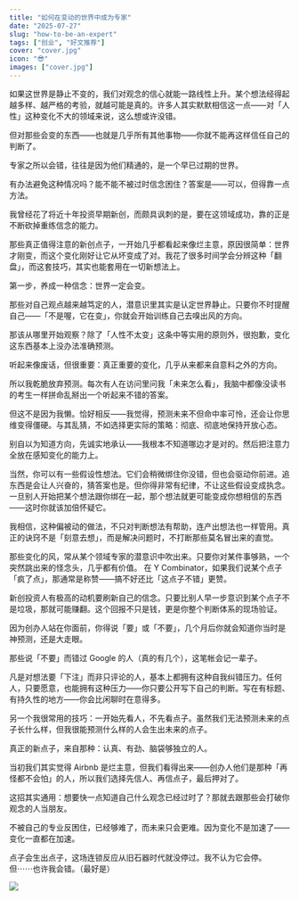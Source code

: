```yaml
---
title: "如何在变动的世界中成为专家"
date: "2025-07-27"
slug: "how-to-be-an-expert"
tags: ["创业", "好文推荐"]
cover: "cover.jpg"
icon: "😎"
images: ["cover.jpg"]
---
```

如果这世界是静止不变的，我们对观念的信心就能一路线性上升。某个想法经得起越多样、越严格的考验，就越可能是真的。许多人其实默默相信这一点——对「人性」这种变化不大的领域来说，这么想或许没错。



但对那些会变的东西——也就是几乎所有其他事物——你就不能再这样信任自己的判断了。



专家之所以会错，往往是因为他们精通的，是一个早已过期的世界。



有办法避免这种情况吗？能不能不被过时信念困住？答案是——可以，但得靠一点方法。



我曾经花了将近十年投资早期新创，而颇具讽刺的是，要在这领域成功，靠的正是不断砍掉重练信念的能力。



那些真正值得注意的新创点子，一开始几乎都看起来像烂主意，原因很简单：世界才刚变，而这个变化刚好让它从坏变成了对。我花了很多时间学会分辨这种「翻盘」，而这套技巧，其实也能套用在一切新想法上。



第一步，养成一种信念：世界一定会变。



那些对自己观点越来越笃定的人，潜意识里其实是认定世界静止。只要你不时提醒自己——「不是喔，它在变」，你就会开始训练自己去嗅出风的方向。



那该从哪里开始观察？除了「人性不太变」这条中等实用的原则外，很抱歉，变化这东西基本上没办法准确预测。



听起来像废话，但很重要：真正重要的变化，几乎从来都来自意料之外的方向。



所以我乾脆放弃预测。每次有人在访问里问我「未来怎么看」，我脑中都像没读书的考生一样拼命乱掰出一个听起来不错的答案。



但这不是因为我懒。恰好相反——我觉得，预测未来不但命中率可怜，还会让你思维变得僵硬。与其乱猜，不如选择更实际的策略：彻底、彻底地保持开放心态。



别自以为知道方向，先诚实地承认——我根本不知道哪边才是对的。然后把注意力全放在感知变化的能力上。



当然，你可以有一些假设性想法。它们会稍微绑住你没错，但也会驱动你前进。追东西是会让人兴奋的，猜答案也是。但你得非常有纪律，不让这些假设变成执念。
一旦别人开始把某个想法跟你绑在一起，那个想法就更可能变成你想相信的东西——这时你就该加倍怀疑它。



我相信，这种偏被动的做法，不只对判断想法有帮助，连产出想法也一样管用。真正的诀窍不是「刻意去想」，而是解决问题时，不打断那些莫名冒出来的直觉。



那些变化的风，常从某个领域专家的潜意识中吹出来。只要你对某件事够熟，一个突然跳出来的怪念头，几乎都有价值。
在 Y Combinator，如果我们说某个点子「疯了点」，那通常是称赞——搞不好还比「这点子不错」更赞。



新创投资人有极高的动机要刷新自己的信念。只要比别人早一步意识到某个点子不是垃圾，那就可能赚翻。这个回报不只是钱，更是你整个判断体系的现场验证。



因为创办人站在你面前，你得说「要」或「不要」，几个月后你就会知道你当时是神预测，还是大走眼。



那些说「不要」而错过 Google 的人（真的有几个），这笔帐会记一辈子。



凡是对想法要「下注」而非只评论的人，基本上都拥有这种自我纠错压力。任何人，只要愿意，也能拥有这种压力——你只要公开写下自己的判断。写在有标题、有持久性的地方——你会比闲聊时在意得多。



另一个我很常用的技巧：一开始先看人，不先看点子。虽然我们无法预测未来的点子长什么样，但我很能预测什么样的人会生出未来的点子。



真正的新点子，来自那种：认真、有劲、脑袋够独立的人。



当初我们其实觉得 Airbnb 是烂主意，但我们看得出来——创办人他们是那种「再怪都不会怕」的人，所以我们选择先信人、再信点子，最后押对了。



这招其实通用：想要快一点知道自己什么观念已经过时了？那就去跟那些会打破你观念的人当朋友。



不被自己的专业反困住，已经够难了，而未来只会更难。因为变化不是加速了——变化一直都在加速。



点子会生出点子，这场连锁反应从旧石器时代就没停过。我不认为它会停。
但⋯⋯也许我会错。（最好是）




![](https://prod-files-secure.s3.us-west-2.amazonaws.com/112d0858-5090-4d34-a606-b75eb8d65fd2/46476355-9cf3-4e99-9b7a-3531bc426380/1000202064.png?X-Amz-Algorithm=AWS4-HMAC-SHA256&X-Amz-Content-Sha256=UNSIGNED-PAYLOAD&X-Amz-Credential=ASIAZI2LB466VLNZ5X6M%2F20250729%2Fus-west-2%2Fs3%2Faws4_request&X-Amz-Date=20250729T085429Z&X-Amz-Expires=3600&X-Amz-Security-Token=IQoJb3JpZ2luX2VjEHkaCXVzLXdlc3QtMiJHMEUCIQDJiY3p42lpoDvvG1hdw2VYwzgcSZS0xTPZdP7zFc9r2AIgec0truSDOVvVxdqVS%2FsXGB5lDyuYK4JMN%2BotbLBIz8cqiAQIov%2F%2F%2F%2F%2F%2F%2F%2F%2F%2FARAAGgw2Mzc0MjMxODM4MDUiDNC8hL8Mhh%2FblyL%2B2yrcA8mIFqvR8%2Fq30APSGV%2B%2BNS2jUWw3kpYUtL%2BG6yhJux5VyogIDKzwNiWvdlsj3A%2B44d%2BJe1zCAa0f98aggjofzbnj4hp85UlexI%2BT6Tsl5sRMan%2F%2BJXIok2WKoRLXGN82%2BbwPvgAi5%2FO4kmwLUSJhCT0iAkApHSl%2B4EvsDn0U9NzwZ9Y4Ic3eAp%2FkYju1Am0Rlc8ryawUcggUIUEZwnoCf1deqhRnflZSF%2FookmNf2bNqucksPgHk4SrNAaXs%2BH%2FTsGlniykfGCYKSyHujjPgCCRDwwKqYRcvFTpY32bRCPh%2BOcSwP%2FIYzEN6zUpitW%2FqRd%2FECytNoaTxWNscD%2BXikxHszxVZUjCKl217G9cma5WGGLzdFcyNTu7WcGm4lWm%2FF25cltWPtNZ9DlSuTPSMFcyrGGXVwoIAnOt82ckAwDKfgi%2FIdDxt8O%2BWfdI%2Blgq1q0NFsq%2Fubm844jQOOgCzoAbS6OmKmXnrwKpQFXwcNkfOZIWe%2FH7AiQFD0hj6e9Viqfj2GmnppocEKc87egxiy5zlyacoX81ZnxvubHu77eylJG2LQcR0TYYbRM7MErsPj9HSJ49VX6CXgLCw3LqvrQx24dzXUtgUc9t43wdjGeinoKfuMhoJKudh%2FgQQMJqSosQGOqUB76PtuW7yP1SqUn12cORiTc2HqLbL%2BsH8rleyYWxO2SZRwR3V0cgxqXkbYxXuUpLfcdTo282lY%2BagCerK5OLD4A46araQ6YklUH%2FO8GtQeETWh%2B9h8r7VNC5pW6CnaHtsOZDOLngyG0CGS%2ByD%2BWCGoIjDoOV0Hb7mwfRxM6q91%2FKUkEouRl9vw6U1p4%2FU436eJqkjlhnb2%2B8TVtOr9dCkI9lRmfux&X-Amz-Signature=1edbcb4ed2a165208fd86f3a8f1bb199f928fbf4c7f8287705760b1e8a0ce711&X-Amz-SignedHeaders=host&x-amz-checksum-mode=ENABLED&x-id=GetObject)

